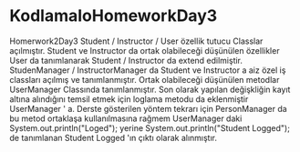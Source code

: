 # KodlamaIoHomeworkDay3
Homerwork2Day3 
Student / Instructor / User özellik tutucu Classlar açılmıştır.
Student ve Instructor da ortak olabileceği düşünülen özellikler User da tanımlanarak Student / Instructor da extend edilmiştir.
StudenManager / InstructorManager da Student ve Instructor a aiz özel iş classları açılmış ve tanımlanmıştır.
Ortak olabileceği düşünülen metodlar UserManager Classında tanımlanmıştır.
Son olarak yapılan değişkliğin kayıt altına alındığını temsil etmek için loglama metodu da eklenmiştir UserManager ' a. Derste gösterilen yöntem tekrarı için PersonManager da bu metod ortaklaşa kullanılmasına rağmem UserManager daki System.out.println("Loged"); yerine System.out.println("Student Logged"); de tanımlanan Student Logged 'ın çıktı olarak alınmıştır.
